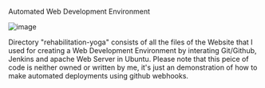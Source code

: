 Automated Web Development Environment

![image](https://github.com/piyushnikh/automated-web-deployment/assets/91729663/c9d3d782-0ab7-4c25-82f8-5f40809afe5b)

Directory "rehabilitation-yoga" consists of all the files of the Website that I used for creating a Web Development Environment by interating Git/Github, Jenkins and apache Web Server in Ubuntu. Please note that this peice of code is neither owned or written by me, it's just an demonstration of how to make automated deployments using github webhooks.
